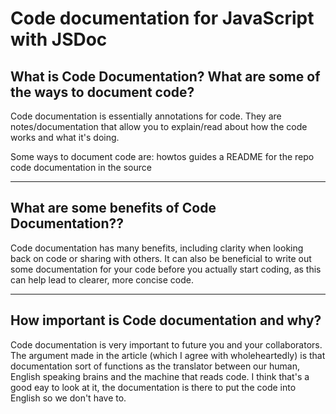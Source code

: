 # Code documentation for JavaScript with JSDoc

## What is Code Documentation? What are some of the ways to document code?

Code documentation is essentially annotations for code. They are notes/documentation that allow you to explain/read about how the code works and what it's doing. 

Some ways to document code are:
howtos guides
a README for the repo
code documentation in the source

---

## What are some benefits of Code Documentation??

Code documentation has many benefits, including clarity when looking back on code or sharing with others. It can also be beneficial to write out some documentation for your code before you actually start coding, as this can help lead to clearer, more concise code. 

---

## How important is Code documentation and why?

 Code documentation is very important to future you and your collaborators. The argument made in the article (which I agree with wholeheartedly) is that documentation sort of functions as the translator between our human, English speaking brains and the machine that reads code. I think that's a good eay to look at it, the documentation is there to put the code into English so we don't have to.